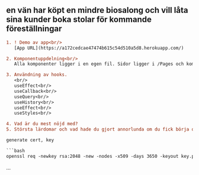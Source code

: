 <!-- @format -->

## en vän har köpt en mindre biosalong och vill låta sina kunder boka stolar för kommande föreställningar

````diff
1. ! Demo av app<br/>
   [App URL](https://a172cedcae47474b615c54d510a5d8.herokuapp.com/)

2. Komponentuppdelning<br/>
   Alla komponenter ligger i en egen fil. Sidor ligger i /Pages och komponenter ligger i /Components

3. Användning av hooks.
   <br/>
   useEffect<br/>
   useCallback<br/>
   useQuery<br/>
   useHistory<br/>
   useEffect<br/>
   useStyles<br/>

4. Vad är du mest nöjd med?
5. Största lärdomar och vad hade du gjort annorlunda om du fick börja om?

generate cert, key

```bash
openssl req -newkey rsa:2048 -new -nodes -x509 -days 3650 -keyout key.pem -out cert.pem
````

...

